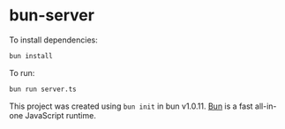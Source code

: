 # bun-server

To install dependencies:

```bash
bun install
```

To run:

```bash
bun run server.ts
```

This project was created using `bun init` in bun v1.0.11. [Bun](https://bun.sh) is a fast all-in-one JavaScript runtime.
